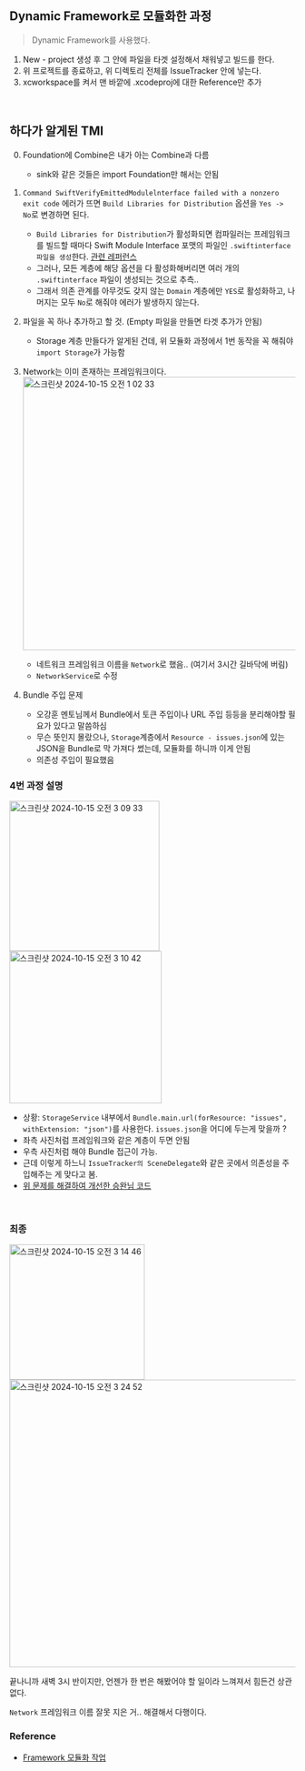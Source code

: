 ## Dynamic Framework로 모듈화한 과정
> Dynamic Framework를 사용했다.

1. New - project 생성 후 그 안에 파일을 타겟 설정해서 채워넣고 빌드를 한다.
2. 위 프로젝트를 종료하고, 위 디렉토리 전체를 IssueTracker 안에 넣는다.
3. xcworkspace를 켜서 맨 바깥에 .xcodeproj에 대한 Reference만 추가

<br>

## 하다가 알게된 TMI
0. Foundation에 Combine은 내가 아는 Combine과 다름
    - sink와 같은 것들은 import Foundation만 해서는 안됨

1. `Command SwiftVerifyEmittedModulelnterface failed with a nonzero exit code` 에러가 뜨면 `Build Libraries for Distribution` 옵션을 `Yes -> No`로 변경하면 된다.
    - `Build Libraries for Distribution`가 활성화되면 컴파일러는 프레임워크를 빌드할 때마다 Swift Module Interface 포맷의 파일인 `.swiftinterface파일을 생성`한다. [관련 레퍼런스](https://minsone.github.io/ios/mac/ios-wwdc-2019-binary-frameworks-in-swift-little-summary-and-translate)
    - 그러나, 모든 계층에 해당 옵션을 다 활성화해버리면 여러 개의 `.swiftinterface` 파일이 생성되는 것으로 추측..
    - 그래서 의존 관계를 아무것도 갖지 않는 `Domain` 계층에만 `YES`로 활성화하고, 나머지는 모두 `No`로 해줘야 에러가 발생하지 않는다.

2. 파일을 꼭 하나 추가하고 할 것. (Empty 파일을 만들면 타겟 추가가 안됨)
    - Storage 계층 만들다가 알게된 건데, 위 모듈화 과정에서 1번 동작을 꼭 해줘야 `import Storage`가 가능함

3. Network는 이미 존재하는 프레임워크이다.
   <img width="481" alt="스크린샷 2024-10-15 오전 1 02 33" src="https://github.com/user-attachments/assets/1c74cb9a-3a3c-4af7-bcf0-2822246d9f77">
    - 네트워크 프레임워크 이름을 `Network`로 했음.. (여기서 3시간 길바닥에 버림)
    - `NetworkService`로 수정

4. Bundle 주입 문제
    - 오강훈 멘토님께서 Bundle에서 토큰 주입이나 URL 주입 등등을 분리해야할 필요가 있다고 말씀하심
    - 무슨 뜻인지 몰랐으나, `Storage`계층에서 `Resource - issues.json`에 있는 JSON을 Bundle로 막 가져다 썼는데, 모듈화를 하니까 이게 안됨
    - 의존성 주입이 필요했음

### 4번 과정 설명
<img width="264" alt="스크린샷 2024-10-15 오전 3 09 33" src="https://github.com/user-attachments/assets/280dec7d-987f-4929-b1ca-b98e2b655c61">
<img width="268" alt="스크린샷 2024-10-15 오전 3 10 42" src="https://github.com/user-attachments/assets/706806f8-2ce0-47aa-a731-ad7ab9474c2e">

- 상황: `StorageService` 내부에서 `Bundle.main.url(forResource: "issues", withExtension: "json")`를 사용한다. `issues.json`을 어디에 두는게 맞을까 ?
- 좌측 사진처럼 프레임워크와 같은 계층이 두면 안됨
- 우측 사진처럼 해야 Bundle 접근이 가능.
- 근데 이렇게 하느니 `IssueTracker의 SceneDelegate`와 같은 곳에서 의존성을 주입해주는 게 맞다고 봄.
- [위 문제를 해결하여 개선한 승완님 코드](https://github.com/boostcampwm-2024/swift-p3-issue-tracker/pull/181/files#diff-b344ac1dd83fb6b13655429981de671153d3f387fea4e30a1a939ae1888d52b0)

<br>

### 최종
<img width="238" alt="스크린샷 2024-10-15 오전 3 14 46" src="https://github.com/user-attachments/assets/cd473cd8-19c4-41a7-8860-61b9b0a3c113">

<img width="506" alt="스크린샷 2024-10-15 오전 3 24 52" src="https://github.com/user-attachments/assets/dd816f54-5c93-401e-8102-e15922fd325b">

끝나니까 새벽 3시 반이지만, 언젠가 한 번은 해봤어야 할 일이라 느껴져서 힘든건 상관없다.

`Network` 프레임워크 이름 잘못 지은 거.. 해결해서 다행이다.

### Reference
- [Framework 모듈화 작업](https://daddy73e.tistory.com/4)
